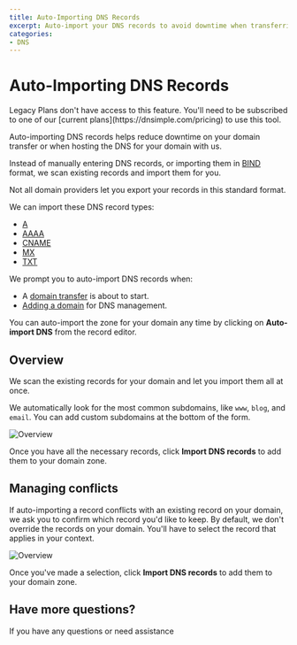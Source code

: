 ```yaml
---
title: Auto-Importing DNS Records
excerpt: Auto-import your DNS records to avoid downtime when transferring or hosting your domain with us. 
categories:
- DNS
---
```


# Auto-Importing DNS Records

<info>
Legacy Plans don't have access to this feature. You'll need to be subscribed to one of our [current plans](https://dnsimple.com/pricing) to use this tool.
</info>

Auto-importing DNS records helps reduce downtime on your domain transfer or when hosting the DNS for your domain with us.

Instead of manually entering DNS records, or importing them in [BIND](https://en.wikipedia.org/wiki/BIND) format, we scan existing records and import them for you.

<note>
Not all domain providers let you export your records in this standard format.
</note>

We can import these DNS record types:

- [A](/articles/a-record)
- [AAAA](/articles/aaaa-record)
- [CNAME](/articles/cname-record)
- [MX](/articles/mx-record)
- [TXT](/articles/txt-record/)

We prompt you to auto-import DNS records when:

- A [domain transfer](/articles/domain-transfer/) is about to start.
- [Adding a domain](/articles/adding-domain/) for DNS management.

You can auto-import the zone for your domain any time by clicking on **Auto-import DNS** from the record editor.

## Overview

We scan the existing records for your domain and let you import them all at once.

We automatically look for the most common subdomains, like `www`, `blog`, and `email`. You can add custom subdomains at the bottom of the form.

![Overview](/files/auto-import-dns-overview.png)

Once you have all the necessary records, click **Import DNS records** to add them to your domain zone.

## Managing conflicts

If auto-importing a record conflicts with an existing record on your domain, we ask you to confirm which record you'd like to keep. By default, we don't override the records on your domain. You'll have to select the record that applies in your context.

![Overview](/files/auto-import-dns-conflict.png)

Once you've made a selection, click **Import DNS records** to add them to your domain zone.

## Have more questions? 

If you have any questions or need assistance 
